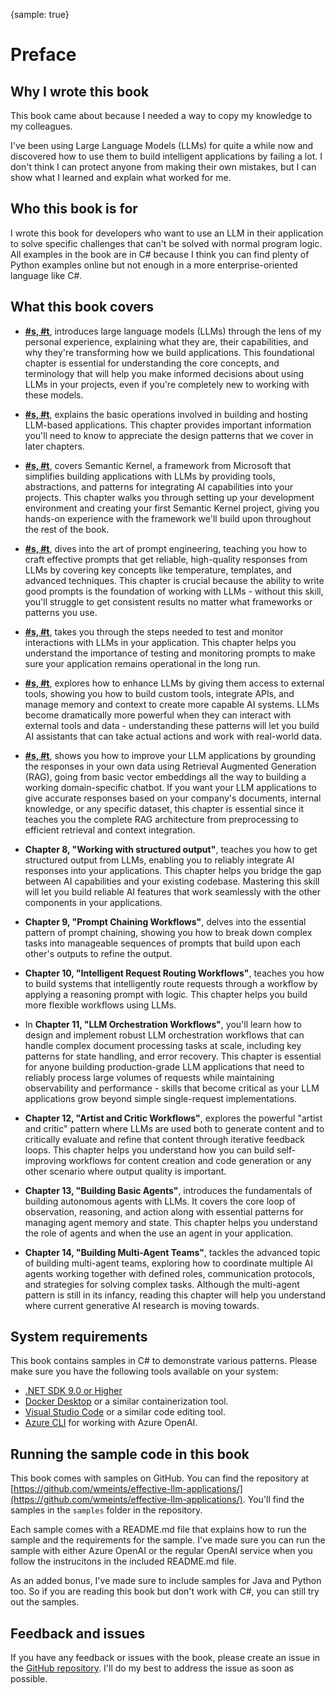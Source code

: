 {sample: true}
# Preface

## Why I wrote this book

This book came about because I needed a way to copy my knowledge to my colleagues.

I've been using Large Language Models (LLMs) for quite a while now and discovered how to
use them to build intelligent applications by failing a lot. I don't think I can protect
anyone from making their own mistakes, but I can show what I learned and explain what
worked for me.

## Who this book is for

I wrote this book for developers who want to use an LLM in their application to solve
specific challenges that can't be solved with normal program logic. All examples in the
book are in C# because I think you can find plenty of Python examples online but not
enough in a more enterprise-oriented language like C#.

## What this book covers

- **[#s, #t](#understanding-llms)**, introduces large language models (LLMs) through the
  lens of my personal experience, explaining what they are, their capabilities, and why
  they're transforming how we build applications. This foundational chapter is essential
  for understanding the core concepts, and terminology that will help you make informed
  decisions about using LLMs in your projects, even if you're completely new to working
  with these models.

- **[#s, #t](#essential-llmops-knowledge)**, explains the basic operations involved in
  building and hosting LLM-based applications. This chapter provides important
  information you'll need to know to appreciate the design patterns that we cover in
  later chapters.

- **[#s, #t](#getting-started-with-semantic-kernel)**, covers Semantic Kernel, a
  framework from Microsoft that simplifies building applications with LLMs by providing
  tools, abstractions, and patterns for integrating AI capabilities into your projects.
  This chapter walks you through setting up your development environment and creating
  your first Semantic Kernel project, giving you hands-on experience with the framework
  we'll build upon throughout the rest of the book.

- **[#s, #t](#the-art-and-nonsense-of-prompt-engineering)**, dives into the art of
  prompt engineering, teaching you how to craft effective prompts that get reliable,
  high-quality responses from LLMs by covering key concepts like temperature, templates,
  and advanced techniques. This chapter is crucial because the ability to write good
  prompts is the foundation of working with LLMs - without this skill, you'll struggle
  to get consistent results no matter what frameworks or patterns you use.

- **[#s, #t](#prompt-testing-and-monitoring)**, takes you through the steps needed to
  test and monitor interactions with LLMs in your application. This chapter helps you
  understand the importance of testing and monitoring prompts to make sure your
  application remains operational in the long run.

- **[#s, #t](#enhancing-llms-with-tools)**, explores how to enhance LLMs by giving them
  access to external tools, showing you how to build custom tools, integrate APIs, and
  manage memory and context to create more capable AI systems. LLMs become dramatically
  more powerful when they can interact with external tools and data - understanding
  these patterns will let you build AI assistants that can take actual actions and work
  with real-world data.

- **[#s, #t](#retrieval-augmented-generation)**, shows you how to improve your LLM
  applications by grounding the responses in your own data using Retrieval Augmented
  Generation (RAG), going from basic vector embeddings all the way to building a working
  domain-specific chatbot. If you want your LLM applications to give accurate responses
  based on your company's documents, internal knowledge, or any specific dataset, this
  chapter is essential since it teaches you the complete RAG architecture from
  preprocessing to efficient retrieval and context integration.

- **Chapter 8, "Working with structured output"**, teaches you how to get structured output
  from LLMs, enabling you to reliably integrate AI responses into your applications.
  This chapter helps you bridge the gap between AI capabilities and your existing
  codebase. Mastering this skill will let you build reliable AI features that work
  seamlessly with the other components in your applications.

- **Chapter 9, "Prompt Chaining Workflows"**, delves into the essential pattern of prompt
  chaining, showing you how to break down complex tasks into manageable sequences of
  prompts that build upon each other's outputs to refine the output.

- **Chapter 10, "Intelligent Request Routing Workflows"**, teaches you how to build systems
  that intelligently route requests through a workflow by applying a reasoning prompt
  with logic. This chapter helps you build more flexible workflows using LLMs.

- In **Chapter 11, "LLM Orchestration Workflows"**, you'll learn how to design and implement
  robust LLM orchestration workflows that can handle complex document processing tasks
  at scale, including key patterns for state handling, and error recovery. This chapter
  is essential for anyone building production-grade LLM applications that need to
  reliably process large volumes of requests while maintaining observability and
  performance - skills that become critical as your LLM applications grow beyond simple
  single-request implementations.

- **Chapter 12, "Artist and Critic Workflows"**, explores the powerful "artist and critic"
  pattern where LLMs are used both to generate content and to critically evaluate and
  refine that content through iterative feedback loops. This chapter helps you
  understand how you can build self-improving workflows for content creation and code
  generation or any other scenario where output quality is important.

- **Chapter 13, "Building Basic Agents"**, introduces the fundamentals of building
  autonomous agents with LLMs. It covers the core loop of observation, reasoning, and
  action along with essential patterns for managing agent memory and state. This chapter
  helps you understand the role of agents and when the use an agent in your application.

- **Chapter 14, "Building Multi-Agent Teams"**, tackles the advanced topic of building
  multi-agent teams, exploring how to coordinate multiple AI agents working together
  with defined roles, communication protocols, and strategies for solving complex tasks.
  Although the multi-agent pattern is still in its infancy, reading this chapter will
  help you understand where current generative AI research is moving towards.

## System requirements

This book contains samples in C# to demonstrate various patterns. Please make sure you
have the following tools available on your system:

- [.NET SDK 9.0 or Higher](https://dot.net/)
- [Docker Desktop](https://www.docker.com/products/docker-desktop/) or a similar containerization tool.
- [Visual Studio Code](https://code.visualstudio.com) or a similar code editing tool.
- [Azure CLI](https://docs.microsoft.com/en-us/cli/azure/install-azure-cli) for working with Azure OpenAI.

## Running the sample code in this book

This book comes with samples on GitHub. You can find the repository at
[https://github.com/wmeints/effective-llm-applications/](https://github.com/wmeints/effective-llm-applications/).
You'll find the samples in the `samples` folder in the repository.

Each sample comes with a README.md file that explains how to run the sample and the
requirements for the sample. I've made sure you can run the sample with either Azure
OpenAI or the regular OpenAI service when you follow the instrucitons in the included
README.md file.

As an added bonus, I've made sure to include samples for Java and Python too. So if you
are reading this book but don't work with C#, you can still try out the samples.

## Feedback and issues

If you have any feedback or issues with the book, please create an issue in the [GitHub
repository][BOOK_REPO]. I'll do my best to address the issue as soon as possible.

[BOOK_REPO]: https://github.com/wmeints/effective-llm-applications/
